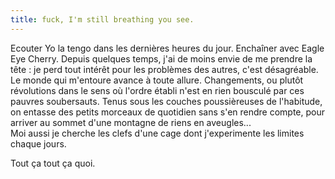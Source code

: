 ```yaml
---
title: fuck, I'm still breathing you see.
---
```


Ecouter Yo la tengo dans les dernières heures du jour. Enchaîner avec Eagle
Eye Cherry. Depuis quelques temps, j'ai de moins envie de me prendre la tête :
je perd tout intérêt pour les problèmes des autres, c'est désagréable. Le
monde qui m'entoure avance à toute allure. Changements, ou plutôt révolutions
dans le sens où l'ordre établi n'est en rien bousculé par ces pauvres
soubersauts. Tenus sous les couches poussièreuses de l'habitude, on entasse
des petits morceaux de quotidien sans s'en rendre compte, pour arriver au
sommet d'une montagne de riens en aveugles...  
Moi aussi je cherche les clefs d'une cage dont j'experimente les limites
chaque jours.

Tout ça tout ça quoi.

